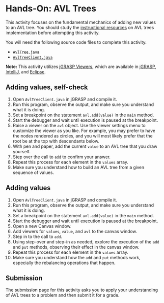 
# Hands-On: AVL Trees

This activity focuses on the fundamental mechanics of adding new values to an
AVL tree. You should study the 
[instructional resources](../../instructional-resources.md) 
on AVL trees implementation before attempting this activity.

You will need the following source code files to complete this activity.

- [`AvlTree.java`](src/AvlTree.java)
- [`AvlTreeClient.java`](src/AvlTreeClient.java)

**Note:** This activity utilizes [jGRASP Viewers](https://jgrasp.org/tutorials187/10_Viewers.pdf), which are available in [jGRASP](https://jgrasp.org/), [IntelliJ](https://jgrasp.org/ij_plugin.html), and [Eclipse](https://jgrasp.org/eclipse_plugin.html).


## Adding values, self-check

1. Open `AvlTreeClient.java` in jGRASP and compile it.
1. Run this program, observe the output, and make sure you understand what it is doing.
1. Set a breakpoint on the statement `avl.add(value)` in the `main` method.
1. Start the debugger and wait until execution is paused at the breakpoint.
1. Raise a viewer on the `avl` object. Use the viewer settings menu to customize the viewer as you like. For example, you may prefer to have the nodes rendered as circles, and you will most likely prefer that the root be at the top with descendants below.
1. With pen and paper, add the current `value` to an AVL tree that you draw yourself.
1. Step over the call to `add` to confirm your answer.
1. Repeat this process for each element in the `values` array.
1. Make sure you understand how to build an AVL tree from a given sequence of values.


## Adding values

1. Open `AvlTreeClient.java` in jGRASP and compile it.
1. Run this program, observe the output, and make sure you understand what it is doing.
1. Set a breakpoint on the statement `avl.add(value)` in the `main` method.
1. Start the debugger and wait until execution is paused at the breakpoint.
1. Open a new Canvas window.
1. Add viewers for `values`, `value`, and `avl` to the canvas window.
1. Step in to the call to `add`.
1. Using step-over and step-in as needed, explore the execution of the `add` and `put` methods, observing their effect in the canvas window.
1. Repeat this process for each element in the `values` array.
1. Make sure you understand how the `add` and `put` methods work, especially the rebalancing operations that happen.


## Submission

The submission page for this activity asks you to apply your understanding of
AVL trees to a problem and then submit it for a grade.
